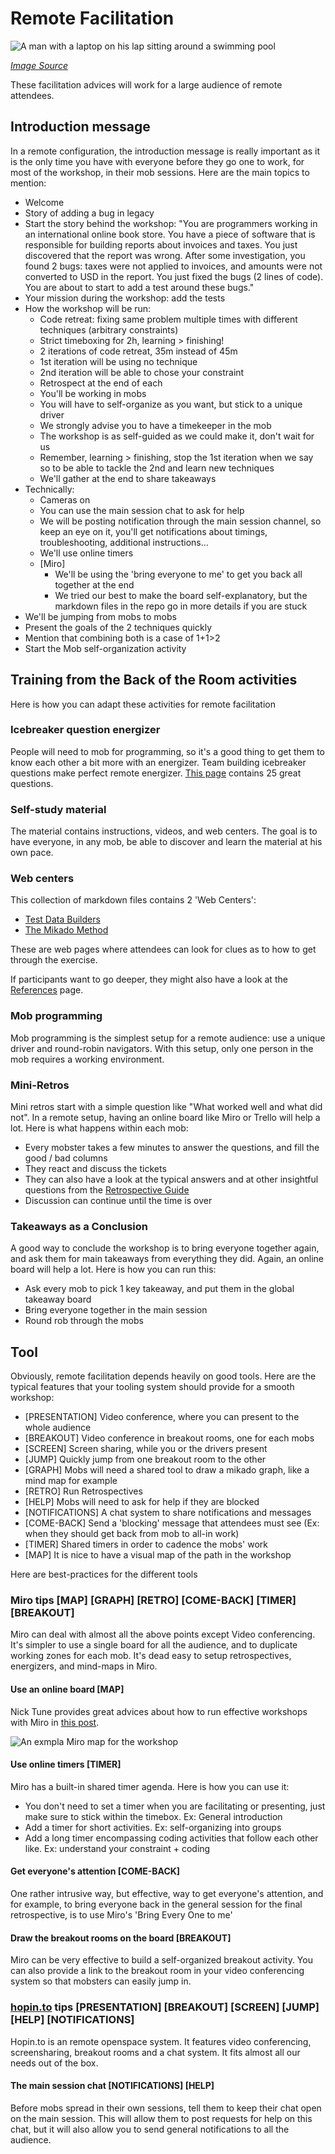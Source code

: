 # Remote Facilitation

![A man with a laptop on his lap sitting around a swimming pool](../images/remote.jpg)

*[Image Source](https://pixabay.com/fr/photos/l-homme-ordinateur-portable-travail-4749237/)*

These facilitation advices will work for a large audience of remote attendees.

## Introduction message

In a remote configuration, the introduction message is really important as it is the only time you have with everyone before they go one to work, for most of the workshop, in their mob sessions. Here are the main topics to mention:

- Welcome
- Story of adding a bug in legacy
- Start the story behind the workshop: "You are programmers working in an international online book store. You have a piece of software that is responsible for building reports about invoices and taxes. You just discovered that the report was wrong. After some investigation, you found 2 bugs: taxes were not applied to invoices, and amounts were not converted to USD in the report. You just fixed the bugs (2 lines of code). You are about to start to add a test around these bugs."
- Your mission during the workshop: add the tests
- How the workshop will be run:
  - Code retreat: fixing same problem multiple times with different techniques (arbitrary constraints)
  - Strict timeboxing for 2h, learning > finishing!
  - 2 iterations of code retreat, 35m instead of 45m
  - 1st iteration will be using no technique
  - 2nd iteration will be able to chose your constraint
  - Retrospect at the end of each
  - You'll be working in mobs
  - You will have to self-organize as you want, but stick to a unique driver
  - We strongly advise you to have a timekeeper in the mob
  - The workshop is as self-guided as we could make it, don't wait for us
  - Remember, learning > finishing, stop the 1st iteration when we say so to be able to tackle the 2nd and learn new techniques
  - We'll gather at the end to share takeaways
- Technically:
  - Cameras on
  - You can use the main session chat to ask for help
  - We will be posting notification through the main session channel, so keep an eye on it, you'll get notifications about timings, troubleshooting, additional instructions...
  - We'll use online timers
  - [Miro]
    - We'll be using the 'bring everyone to me' to get you back all together at the end
    - We tried our best to make the board self-explanatory, but the markdown files in the repo go in more details if you are stuck
- We'll be jumping from mobs to mobs
- Present the goals of the 2 techniques quickly
- Mention that combining both is a case of 1+1>2
- Start the Mob self-organization activity

## Training from the Back of the Room activities

Here is how you can adapt these activities for remote facilitation

### Icebreaker question energizer

People will need to mob for programming, so it's a good thing to get them to know each other a bit more with an energizer. Team building icebreaker questions make perfect remote energizer. [This page](https://knowyourteam.com/blog/2018/01/08/the-25-best-icebreaker-questions-for-team-building-at-work/) contains 25 great questions.

### Self-study material

The material contains instructions, videos, and web centers. The goal is to have everyone, in any mob, be able to discover and learn the material at his own pace.

### Web centers

This collection of markdown files contains 2 'Web Centers':
* [Test Data Builders](./references/Test_Data_Builders.md)
* [The Mikado Method](./references/The_Mikado_Method.md)

These are web pages where attendees can look for clues as to how to get through the exercise.

If participants want to go deeper, they might also have a look at the [References](./references/References.md) page. 

### Mob programming

Mob programming is the simplest setup for a remote audience: use a unique driver and round-robin navigators. With this setup, only one person in the mob requires a working environment.

### Mini-Retros

Mini retros start with a simple question like "What worked well and what did not". In a remote setup, having an online board like Miro or Trello will help a lot. Here is what happens within each mob:

- Every mobster takes a few minutes to answer the questions, and fill the good / bad columns
- They react and discuss the tickets
- They can also have a look at the typical answers and at other insightful questions from the [Retrospective Guide](Retrospectives_Guide.md)
- Discussion can continue until the time is over

### Takeaways as a Conclusion

A good way to conclude the workshop is to bring everyone together again, and ask them for main takeaways from everything they did. Again, an online board will help a lot. Here is how you can run this:

- Ask every mob to pick 1 key takeaway, and put them in the global takeaway board
- Bring everyone together in the main session
- Round rob through the mobs

## Tool

Obviously, remote facilitation depends heavily on good tools. Here are the typical features that your tooling system should provide for a smooth workshop:

- [PRESENTATION] Video conference, where you can present to the whole audience
- [BREAKOUT] Video conference in breakout rooms, one for each mobs
- [SCREEN] Screen sharing, while you or the drivers present
- [JUMP] Quickly jump from one breakout room to the other
- [GRAPH] Mobs will need a shared tool to draw a mikado graph, like a mind map for example
- [RETRO] Run Retrospectives
- [HELP] Mobs will need to ask for help if they are blocked
- [NOTIFICATIONS] A chat system to share notifications and messages
- [COME-BACK] Send a 'blocking' message that attendees must see (Ex: when they should get back from mob to all-in work)
- [TIMER] Shared timers in order to cadence the mobs' work
- [MAP] It is nice to have a visual map of the path in the workshop

Here are best-practices for the different tools

### Miro tips [MAP] [GRAPH] [RETRO] [COME-BACK] [TIMER] [BREAKOUT]

Miro can deal with almost all the above points except Video conferencing. It's simpler to use a single board for all the audience, and to duplicate working zones for each mob. It's dead easy to setup retrospectives, energizers, and mind-maps in Miro.

#### Use an online board [MAP]

Nick Tune provides great advices about how to run effective workshops with Miro in [this post](https://medium.com/nick-tune-tech-strategy-blog/organising-large-miro-boards-for-remote-workshops-abcf01bc2d8e).

![An exmpla Miro map for the workshop](../images/miro-path-template.png)

#### Use online timers [TIMER]

Miro has a built-in shared timer agenda. Here is how you can use it:

- You don't need to set a timer when you are facilitating or presenting, just make sure to stick within the timebox. Ex: General introduction
- Add a timer for short activities. Ex: self-organizing into groups
- Add a long timer encompassing coding activities that follow each other like. Ex: understand your constraint + coding

#### Get everyone's attention [COME-BACK]

One rather intrusive way, but effective, way to get everyone's attention, and for example, to bring everyone back in the general session for the final retrospective, is to use Miro's 'Bring Every One to me'

#### Draw the breakout rooms on the board [BREAKOUT]

Miro can be very effective to build a self-organized breakout activity. You can also provide a link to the breakout room in your video conferencing system so that mobsters can easily jump in.

### [hopin.to](https://hopin.to) tips [PRESENTATION] [BREAKOUT] [SCREEN] [JUMP] [HELP] [NOTIFICATIONS]

Hopin.to is an remote openspace system. It features video conferencing, screensharing, breakout rooms and a chat system. It fits almost all our needs out of the box.

#### The main session chat [NOTIFICATIONS] [HELP]

Before mobs spread in their own sessions, tell them to keep their chat open on the main session. This will allow them to post requests for help on this chat, but it will also allow you to send general notifications to all the audience.